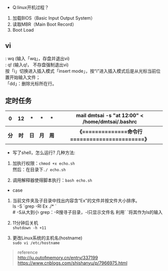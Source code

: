 * Q:linux开机过程？  
1. 加载BIOS（Basic Input Output System）  
2. 读取MBR（Main Boot Record）  
3. Boot Load


## vi  
: wq (输入「wq」，存盘并退出vi)  
: q! (输入q!， 不存盘强制退出vi)  
按「i」切换进入插入模式「insert mode」，按“i”进入插入模式后是从光标当前位置开始输入文件；  
「dd」：删除光标所在行。  
## 定时任务  

<table>
        <tr>
            <th>0</th>
            <th>12</th>
            <th>*</th>
            <th>*</th>
            <th>*</th>
            <th>mail dmtsai -s "at 12:00" < /home/dmtsai/.bashrc</th>
        </tr>
        <tr>
            <th>分</th>
            <th>时</th>
            <th>日</th>
            <th>月</th>
            <th>周</th>
            <th>《==============命令行=======================》</th>
        </tr>
    </table>   

* 写了shell，怎么运行? 几种方法:  

1. 加执行权限：`chmod +x echo.sh`  
然后：在目录下`./ echo.sh`  

2. 调用解释器使得脚本执行：`bash echo.sh`  

* case  

1. 当前文件夹及子目录中找出内容含“Ex”的文件并按文件大小排序。  
ls -S \`grep -Rl Ex ./* \`  
\# -S从大到小  grep：-R搜寻子目录，-l只显示文件名   利用\` \`将其作为ls的输入  

2. 11分钟后关机  
`shutdown -h +11`  

3. 更改Linux系统的主机名(hostname)  
`sudo vi /etc/hostname`

>reference  
http://ju.outofmemory.cn/entry/337199
https://www.cnblogs.com/shishanyu/p/7966975.html
